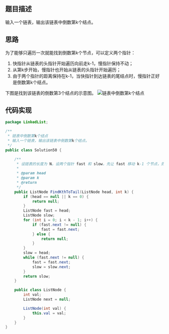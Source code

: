 ## 题目描述
输入一个链表，输出该链表中倒数第k个结点。

## 思路
为了能够只遍历一次就能找到倒数第k个节点，可以定义两个指针：
1. 快指针从链表的头指针开始遍历向前走k-1，慢指针保持不动；
2. 从第k步开始，慢指针也开始从链表的头指针开始遍历；
3. 由于两个指针的距离保持在k-1，当快指针到达链表的尾结点时，慢指针正好是倒数第k个结点。

下图是找到该链表的倒数第3个结点的示意图。
![链表中倒数第k个结点](http://images.cnblogs.com/cnblogs_com/wupeixuan/1199352/o_207c1801-2335-4b1b-b65c-126a0ba966cb.png)

## 代码实现
```java
package LinkedList;

/**
 * 链表中倒数第k个结点
 * 输入一个链表，输出该链表中倒数第k个结点。
 */
public class Solution50 {

    /**
     * 设链表的长度为 N。设两个指针 fast 和 slow，先让 fast 移动 k-1 个节点，则还有 N - k 个节点可以移动。此时让 fast 和 slow 同时移动，可以知道当 fast 移动到链表结尾时，slow 移动到 N - k + 1 个节点处，该位置就是倒数第 k 个节点。
     *
     * @param head
     * @param k
     * @return
     */
    public ListNode FindKthToTail(ListNode head, int k) {
        if (head == null || k == 0) {
            return null;
        }
        ListNode fast = head;
        ListNode slow;
        for (int i = 0; i < k - 1; i++) {
            if (fast.next != null) {
                fast = fast.next;
            } else {
                return null;
            }
        }
        slow = head;
        while (fast.next != null) {
            fast = fast.next;
            slow = slow.next;
        }
        return slow;
    }

    public class ListNode {
        int val;
        ListNode next = null;

        ListNode(int val) {
            this.val = val;
        }
    }
}

```